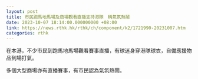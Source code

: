 ```yaml
---
layout: post
title: 市民跑馬地馬場及商場觀看直播支持港隊　稱氣氛熱鬧
date: 2023-10-07 18:14:00.000000000 +08:00
link: https://news.rthk.hk/rthk/ch/component/k2/1721990-20231007.htm
categories: rthk
---
```


在本港，不少市民到跑馬地馬場觀看賽事直播，有球迷身穿港隊球衣，自備應援物品到場打氣。

多個大型商場亦有直播賽事，有市民認為氣氛熱鬧。
